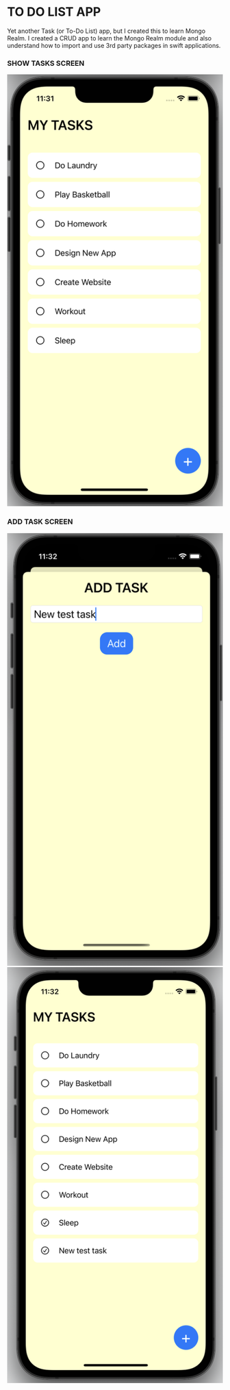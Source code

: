 # TO DO LIST APP
Yet another Task (or To-Do List) app, but I created this to learn Mongo Realm. I created a CRUD app to learn the Mongo Realm module and also understand how to import and use 3rd party packages in swift applications.

### SHOW TASKS SCREEN
![](https://github.com/SiddharthMittal07/SwiftUIProjects/blob/main/todoApp/images/1.png)

### ADD TASK SCREEN
![](https://github.com/SiddharthMittal07/SwiftUIProjects/blob/main/todoApp/images/2.png)
![](https://github.com/SiddharthMittal07/SwiftUIProjects/blob/main/todoApp/images/3.png)